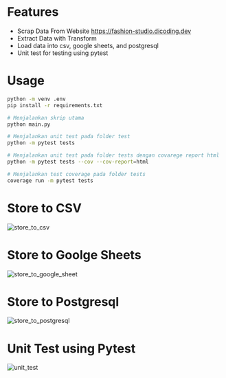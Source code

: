 # Features
- Scrap Data From Website https://fashion-studio.dicoding.dev
- Extract Data with Transform
- Load data into csv, google sheets, and postgresql
- Unit test for testing using pytest

# Usage
```bash
python -m venv .env
pip install -r requirements.txt

# Menjalankan skrip utama
python main.py

# Menjalankan unit test pada folder test
python -m pytest tests

# Menjalankan unit test pada folder tests dengan covarege report html
python -m pytest tests --cov --cov-report=html

# Menjalankan test coverage pada folder tests
coverage run -m pytest tests
```

# Store to CSV
![store_to_csv](https://github.com/user-attachments/assets/4bf56d37-513b-4344-a72a-cbdc9ca83d8e)

# Store to Goolge Sheets
![store_to_google_sheet](https://github.com/user-attachments/assets/1fb7d9e4-6af8-4883-b45f-8ad131e8d393)

# Store to Postgresql
![store_to_postgresql](https://github.com/user-attachments/assets/7945516f-9d12-4aca-bd11-20a1e7e389c4)

# Unit Test using Pytest
![unit_test](https://github.com/user-attachments/assets/40bc8be6-bb35-4a30-af9a-aa7d21c6831f)
